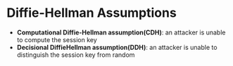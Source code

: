 # Diffie-Hellman Assumptions

- __Computational Diffie-Hellman assumption(CDH)__:
an attacker is unable to compute the session key
- __Decisional DiffieHellman assumption(DDH)__:
an attacker is unable to distinguish the session key
from random
